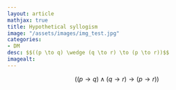 ```yaml
---
layout: article
mathjax: true
title: Hypothetical syllogism
image: "/assets/images/img_test.jpg"
categories:
- DM
desc: $$((p \to q) \wedge (q \to r) \to (p \to r))$$ 
imagealt: 
---
```


$$((p \to q) \wedge (q \to r) \to (p \to r))$$

































































































































































































































































































































































